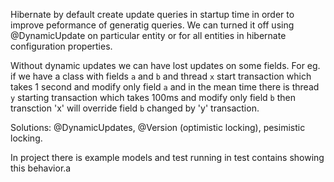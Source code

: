 Hibernate by default create update queries in startup time in order to improve
peformance of generatig queries. We can turned it off using @DynamicUpdate on particular
entity or for all entities in hibernate configuration properties.

Without dynamic updates we can have lost updates on some fields. For eg. if we have
a class with fields `a` and `b` and thread `x` start transaction which takes 1 second
and modify only field `a` and in the mean time there is thread `y` starting transaction which
takes 100ms and modify only field `b` then transction 'x' will override field `b` changed by
'y' transaction.

Solutions: @DynamicUpdates, @Version (optimistic locking), pesimistic locking.

In project there is example models and test running in test contains showing this behavior.a
